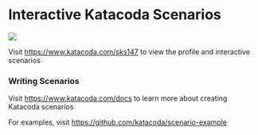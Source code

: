 # Interactive Katacoda Scenarios

[![](http://shields.katacoda.com/katacoda/sks147/count.svg)](https://www.katacoda.com/sks147 "Get your profile on Katacoda.com")

Visit https://www.katacoda.com/sks147 to view the profile and interactive scenarios

### Writing Scenarios
Visit https://www.katacoda.com/docs to learn more about creating Katacoda scenarios

For examples, visit https://github.com/katacoda/scenario-example
